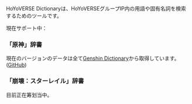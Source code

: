 HoYoVERSE Dictionaryは、HoYoVERSEグループIP内の用語や固有名詞を検索するためのツールです。

現在サポート中：

### 「原神」辞書

現在のバージョンのデータは全て[Genshin Dictionary](https://genshin-dictionary.com/)から取得しています。([GitHub](https://github.com/xicri/genshin-dictionary))

### 「崩壊：スターレイル」辞書

目前正在筹划当中。

